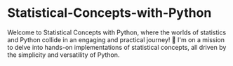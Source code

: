 # Statistical-Concepts-with-Python
Welcome to Statistical Concepts with Python, where the worlds of statistics and Python collide in an engaging and practical journey! 🚀 I'm on a mission to delve into hands-on implementations of statistical concepts, all driven by the simplicity and versatility of Python.
